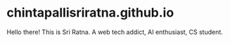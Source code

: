 # chintapallisriratna.github.io
Hello there! This is Sri Ratna. A web tech addict, AI enthusiast, CS student.
